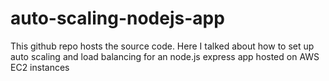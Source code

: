 # auto-scaling-nodejs-app

This github repo hosts the source code. Here I talked about how to set up auto scaling and load balancing for an node.js express app hosted on AWS EC2 instances